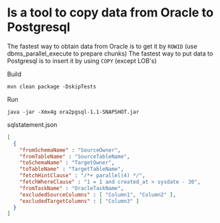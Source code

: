 
# Is a tool to copy data from Oracle to Postgresql

The fastest way to obtain data from Oracle is to get it by `ROWID` (use dbms_parallel_execute to prepare chunks)
The fastest way to put data to Postgresql is to insert it by using `COPY` (except LOB's)

Build
```
mvn clean package -DskipTests
```

Run
```
java -jar -Xmx4g ora2pgsql-1.1-SNAPSHOT.jar
```

sqlstatement.json
```json
[
  { 
    "fromSchemaName" : "SourceOwner", 
    "fromTableName" : "SourceTableName", 
    "toSchemaName" : "TargetOwner", 
    "toTableName" : "TargetTableName", 
    "fetchHintClause" : "/*+ parallel(4) */", 
    "fetchWhereClause" : "1 = 1 and created_at > sysdate - 30", 
    "fromTaskName" : "OracleTaskName",
    "excludedSourceColumns" : [ "Column1", "Column2" ],
    "excludedTargetColumns" : [ "Column3" ]
  }
]
```